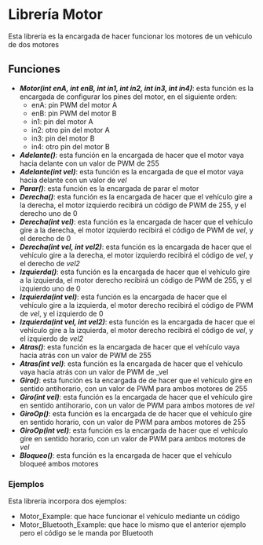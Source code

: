 # Librería Motor
Esta librería es la encargada de hacer funcionar los motores de un vehiculo de dos motores

## Funciones
- **_Motor(int enA, int enB, int in1, int in2, int in3, int in4)_**: esta función es la encargada de configurar los pines del motor, en el siguiente orden: 
  - enA: pin PWM del motor A
  - enB: pin PWM del motor B
  - in1: pin del motor A
  - in2: otro pin del motor A
  - in3: pin del motor B
  - in4: otro pin del motor B
- **_Adelante()_**: esta función en la encargada de hacer que el motor vaya hacia delante con un valor de PWM de 255
- **_Adelante(int vel)_**: esta función es la encargada de que el motor vaya hacia delante con un valor de _vel_
- **_Parar()_**: esta función es la encargada de parar el motor
- **_Derecha()_**: esta función es la encargada de hacer que el vehículo gire a la derecha, el motor izquierdo recibirá un código de PWM de 255, y el derecho uno de 0
- **_Derecha(int vel)_**: esta función es la encargada de hacer que el vehículo gire a la derecha, el motor izquierdo recibirá el código de PWM de _vel_, y el derecho de 0
- **_Derecha(int vel, int vel2)_**: esta función es la encargada de hacer que el vehículo gire a la derecha, el motor izquierdo recibirá el código de _vel_, y el derecho de _vel2_
- **_Izquierda()_**: esta función es la encargada de hacer que el vehículo gire a la izquierda, el motor derecho recibirá un código de PWM de 255, y el izquierdo uno de 0
- **_Izquierda(int vel)_**: esta función es la encargada de hacer que el vehículo gire a la izquierda, el motor derecho recibirá el código de PWM de _vel_, y el izquierdo de 0
- **_Izquierda(int vel, int vel2)_**: esta función es la encargada de hacer que el vehículo gire a la izquierda, el motor derecho recibirá el código de _vel_, y el izquierdo de _vel2_
- **_Atras()_**: esta función es la encargada de hacer que el vehículo vaya hacia atrás con un valor de PWM de 255
- **_Atras(int vel)_**: esta función es la encargada de hacer que el vehículo vaya hacia atrás con un valor de PWM de _vel
- **_Giro()_**: esta función es la encargada de de hacer que el vehículo gire en sentido antihorario, con un valor de PWM para ambos motores de 255
- **_Giro(int vel)_**: esta función es la encargada de hacer que el vehículo gire en sentido antihorario, con un valor de PWM para ambos motores de _vel_
- **_GiroOp()_**: esta función es la encargada de de hacer que el vehículo gire en sentido horario, con un valor de PWM para ambos motores de 255
- **_GiroOp(int vel)_**: esta función es la encargada de hacer que el vehículo gire en sentido horario, con un valor de PWM para ambos motores de _vel_
- **_Bloqueo()_**: esta función es la encargada de hacer que el vehículo bloqueé ambos motores

### Ejemplos ###
Esta librería incorpora dos ejemplos:
  - Motor_Example: que hace funcionar el vehículo mediante un código
  - Motor_Bluetooth_Example: que hace lo mismo que el anterior ejemplo pero el código se le manda por Bluetooth
    
